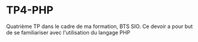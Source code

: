 # TP4-PHP
Quatrième TP dans le cadre de ma formation, BTS SIO. Ce devoir a pour but de se familiariser avec l'utilisation du langage PHP
